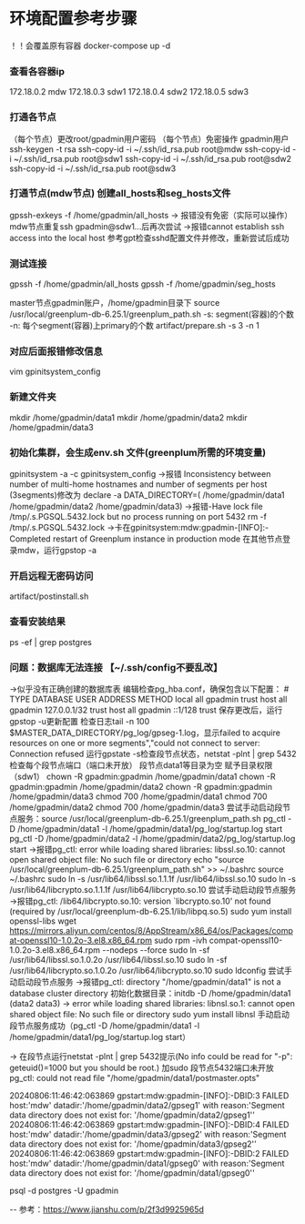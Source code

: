 # 环境配置参考步骤
！！会覆盖原有容器
docker-compose up -d  
### 查看各容器ip
172.18.0.2 mdw
172.18.0.3 sdw1
172.18.0.4 sdw2
172.18.0.5 sdw3
### 打通各节点
（每个节点）更改root/gpadmin用户密码
（每个节点）免密操作 gpadmin用户
ssh-keygen -t rsa
ssh-copy-id -i ~/.ssh/id_rsa.pub root@mdw
ssh-copy-id -i ~/.ssh/id_rsa.pub root@sdw1
ssh-copy-id -i ~/.ssh/id_rsa.pub root@sdw2
ssh-copy-id -i ~/.ssh/id_rsa.pub root@sdw3
### 打通节点(mdw节点) 创建all_hosts和seg_hosts文件
gpssh-exkeys -f /home/gpadmin/all_hosts
→ 报错没有免密（实际可以操作）
    mdw节点重复ssh gpadmin@sdw1...后再次尝试
→报错cannot establish ssh access into the local host
    参考gpt检查sshd配置文件并修改，重新尝试后成功
### 测试连接
gpssh -f /home/gpadmin/all_hosts
gpssh -f /home/gpadmin/seg_hosts

master节点gpadmin账户，/home/gpadmin目录下
source /usr/local/greenplum-db-6.25.1/greenplum_path.sh
-s: segment(容器)的个数 -n: 每个segment(容器)上primary的个数
artifact/prepare.sh -s 3 -n 1
### 对应后面报错修改信息
vim gpinitsystem_config
### 新建文件夹
mkdir /home/gpadmin/data1
mkdir /home/gpadmin/data2
mkdir /home/gpadmin/data3
### 初始化集群，会生成env.sh 文件(greenplum所需的环境变量)
gpinitsystem -a -c gpinitsystem_config
→报错 Inconsistency between number of multi-home hostnames and number of segments per host
    (3segments)修改为 declare -a DATA_DIRECTORY=(  /home/gpadmin/data1  /home/gpadmin/data2 /home/gpadmin/data3)
→报错-Have lock file /tmp/.s.PGSQL.5432.lock but no process running on port 5432
    rm -f /tmp/.s.PGSQL.5432.lock
→卡在gpinitsystem:mdw:gpadmin-[INFO]:-Completed restart of Greenplum instance in production mode
    在其他节点登录mdw，运行gpstop -a
### 开启远程无密码访问
artifact/postinstall.sh
### 查看安装结果
ps -ef | grep postgres

### 问题：数据库无法连接  【~/.ssh/config不要乱改】
→似乎没有正确创建的数据库表
    编辑检查pg_hba.conf，确保包含以下配置：
    # TYPE  DATABASE        USER            ADDRESS                 METHOD
    local   all             gpadmin                                 trust
    host    all             gpadmin         127.0.0.1/32            trust
    host    all             gpadmin         ::1/128                 trust
    保存更改后，运行gpstop -u更新配置
检查日志tail -n 100 $MASTER_DATA_DIRECTORY/pg_log/gpseg-1.log，显示failed to acquire resources on one or more segments","could not connect to server: Connection refused
    运行gpstate -s检查段节点状态，netstat -plnt | grep 5432检查每个段节点端口（端口未开放）
段节点data1等目录为空
    赋予目录权限（sdw1）
    chown -R gpadmin:gpadmin /home/gpadmin/data1
    chown -R gpadmin:gpadmin /home/gpadmin/data2
    chown -R gpadmin:gpadmin /home/gpadmin/data3
    chmod 700 /home/gpadmin/data1
    chmod 700 /home/gpadmin/data2
    chmod 700 /home/gpadmin/data3
    尝试手动启动段节点服务：source /usr/local/greenplum-db-6.25.1/greenplum_path.sh
    pg_ctl -D /home/gpadmin/data1 -l /home/gpadmin/data1/pg_log/startup.log start
    pg_ctl -D /home/gpadmin/data2 -l /home/gpadmin/data2/pg_log/startup.log start
→报错pg_ctl: error while loading shared libraries: libssl.so.10: cannot open shared object file: No such file or directory
    echo "source /usr/local/greenplum-db-6.25.1/greenplum_path.sh" >> ~/.bashrc
    source ~/.bashrc
    sudo ln -s /usr/lib64/libssl.so.1.1.1f /usr/lib64/libssl.so.10
    sudo ln -s /usr/lib64/libcrypto.so.1.1.1f /usr/lib64/libcrypto.so.10
    尝试手动启动段节点服务
→报错pg_ctl: /lib64/libcrypto.so.10: version `libcrypto.so.10' not found (required by /usr/local/greenplum-db-6.25.1/lib/libpq.so.5)
    sudo yum install openssl-libs
    wget https://mirrors.aliyun.com/centos/8/AppStream/x86_64/os/Packages/compat-openssl10-1.0.2o-3.el8.x86_64.rpm
    sudo rpm -ivh compat-openssl10-1.0.2o-3.el8.x86_64.rpm --nodeps --force
    sudo ln -sf /usr/lib64/libssl.so.1.0.2o /usr/lib64/libssl.so.10
    sudo ln -sf /usr/lib64/libcrypto.so.1.0.2o /usr/lib64/libcrypto.so.10
    sudo ldconfig
    尝试手动启动段节点服务
→报错pg_ctl: directory "/home/gpadmin/data1" is not a database cluster directory
    初始化数据目录：initdb -D /home/gpadmin/data1 (data2 data3)
    → error while loading shared libraries: libnsl.so.1: cannot open shared object file: No such file or directory
    sudo yum install libnsl
    手动启动段节点服务成功（pg_ctl -D /home/gpadmin/data1 -l /home/gpadmin/data1/pg_log/startup.log start）

→ 在段节点运行netstat -plnt | grep 5432提示(No info could be read for "-p": geteuid()=1000 but you should be root.)
    加sudo
    段节点5432端口未开放
    pg_ctl: could not read file "/home/gpadmin/data1/postmaster.opts"
    
20240806:11:46:42:063869 gpstart:mdw:gpadmin-[INFO]:-DBID:3  FAILED  host:'mdw' datadir:'/home/gpadmin/data2/gpseg1' with reason:'Segment data directory does not exist for: '/home/gpadmin/data2/gpseg1''
20240806:11:46:42:063869 gpstart:mdw:gpadmin-[INFO]:-DBID:4  FAILED  host:'mdw' datadir:'/home/gpadmin/data3/gpseg2' with reason:'Segment data directory does not exist for: '/home/gpadmin/data3/gpseg2''
20240806:11:46:42:063869 gpstart:mdw:gpadmin-[INFO]:-DBID:2  FAILED  host:'mdw' datadir:'/home/gpadmin/data1/gpseg0' with reason:'Segment data directory does not exist for: '/home/gpadmin/data1/gpseg0''

 psql -d postgres -U gpadmin
 
-- 参考：https://www.jianshu.com/p/2f3d9925965d